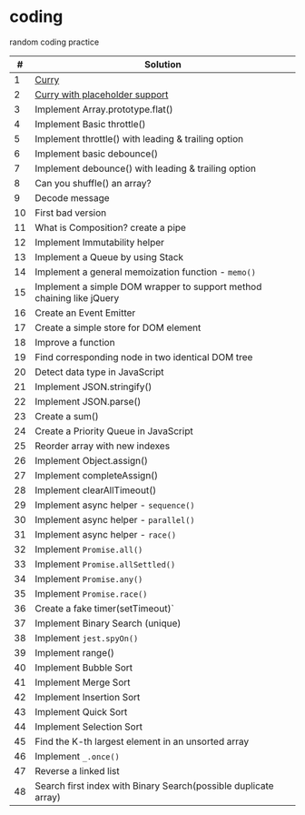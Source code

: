 # coding

random coding practice

| #   | Solution                                                              |
| --- | --------------------------------------------------------------------- |
| 1   | [Curry](./src/curry.ts)                                               |
| 2   | [Curry with placeholder support](./src/curry_placeholder)             |
| 3   | Implement Array.prototype.flat()                                      |
| 4   | Implement Basic throttle()                                            |
| 5   | Implement throttle() with leading & trailing option                   |
| 6   | Implement basic debounce()                                            |
| 7   | Implement debounce() with leading & trailing option                   |
| 8   | Can you shuffle() an array?                                           |
| 9   | Decode message                                                        |
| 10  | First bad version                                                     |
| 11  | What is Composition? create a pipe                                    |
| 12  | Implement Immutability helper                                         |
| 13  | Implement a Queue by using Stack                                      |
| 14  | Implement a general memoization function - `memo()`                   |
| 15  | Implement a simple DOM wrapper to support method chaining like jQuery |
| 16  | Create an Event Emitter                                               |
| 17  | Create a simple store for DOM element                                 |
| 18  | Improve a function                                                    |
| 19  | Find corresponding node in two identical DOM tree                     |
| 20  | Detect data type in JavaScript                                        |
| 21  | Implement JSON.stringify()                                            |
| 22  | Implement JSON.parse()                                                |
| 23  | Create a sum()                                                        |
| 24  | Create a Priority Queue in JavaScript                                 |
| 25  | Reorder array with new indexes                                        |
| 26  | Implement Object.assign()                                             |
| 27  | Implement completeAssign()                                            |
| 28  | Implement clearAllTimeout()                                           |
| 29  | Implement async helper - `sequence()`                                 |
| 30  | Implement async helper - `parallel()`                                 |
| 31  | Implement async helper - `race()`                                     |
| 32  | Implement `Promise.all()`                                             |
| 33  | Implement `Promise.allSettled()`                                      |
| 34  | Implement `Promise.any()`                                             |
| 35  | Implement `Promise.race()`                                            |
| 36  | Create a fake timer(setTimeout)`                                      |
| 37  | Implement Binary Search (unique)                                      |
| 38  | Implement `jest.spyOn()`                                              |
| 39  | Implement range()                                                     |
| 40  | Implement Bubble Sort                                                 |
| 41  | Implement Merge Sort                                                  |
| 42  | Implement Insertion Sort                                              |
| 43  | Implement Quick Sort                                                  |
| 44  | Implement Selection Sort                                              |
| 45  | Find the K-th largest element in an unsorted array                    |
| 46  | Implement `_.once()`                                                  |
| 47  | Reverse a linked list                                                 |
| 48  | Search first index with Binary Search(possible duplicate array)       |
